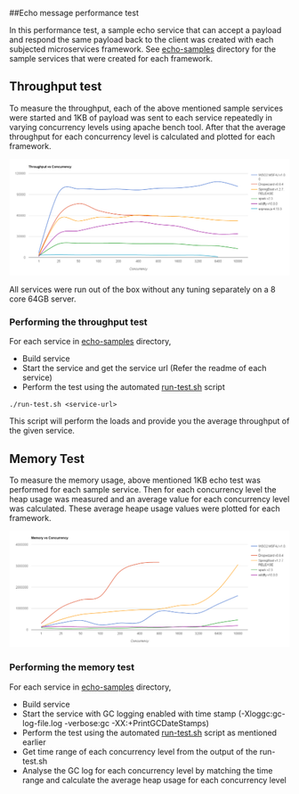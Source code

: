 ##Echo message performance test

In this performance test, a sample echo service that can accept a payload and respond the same payload back to the 
client was created with each subjected microservices framework. See [echo-samples](echo-samples) directory for the 
sample services that were created for each framework.

## Throughput test

To measure the throughput, each of the above mentioned sample services were started and 1KB of payload was sent to 
each service repeatedly in varying concurrency levels using apache bench tool. After that the average throughput for
each concurrency level is calculated and plotted for each framework.

![Throughput](graphs/tps.png)

All services were run out of the box without any tuning  separately on a 8 core 64GB server.

### Performing the throughput test

For each service in [echo-samples](echo-samples) directory,
* Build service
* Start the service and get the service url (Refer the readme of each service)
* Perform the test using the automated [run-test.sh](run-test.sh) script

```
./run-test.sh <service-url>
```
This script will perform the loads and provide you the average throughput of the given service.


## Memory Test

To measure the memory usage, above mentioned 1KB echo test was performed for each sample service. Then for each 
concurrency level the heap usage was measured and an average value for each concurrency level was calculated. These
average heape usage values were plotted for each framework.

![Memory](graphs/memory.png)

### Performing the memory test

For each service in [echo-samples](echo-samples) directory,
* Build service
* Start the service with GC logging enabled with time stamp (-Xloggc:gc-log-file.log -verbose:gc -XX:+PrintGCDateStamps)
* Perform the test using the automated [run-test.sh](run-test.sh) script as mentioned earlier
* Get time range of each concurrency level from the output of the run-test.sh
* Analyse the GC log for each concurrency level by matching the time range and calculate the average heap usage for each concurrency level
